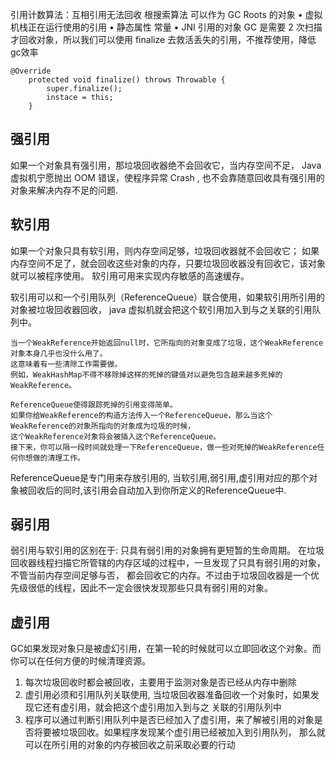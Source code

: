 引用计数算法：互相引用无法回收
根搜索算法
可以作为 GC Roots 的对象
• 虚拟机栈正在运行使用的引用
• 静态属性 常量
• JNI 引用的对象
GC 是需要 2 次扫描才回收对象，所以我们可以使用 finalize 去救活丢失的引用，不推荐使用，降低gc效率

```
@Override
    protected void finalize() throws Throwable {
        super.finalize();
        instace = this;
    }
```

## 强引用

如果一个对象具有强引用，那垃圾回收器绝不会回收它，当内存空间不足， Java 虚拟机宁愿抛出 OOM 错误，使程序异常 Crash ,
也不会靠随意回收具有强引用的对象来解决内存不足的问题.

## 软引用

如果一个对象只具有软引用，则内存空间足够，垃圾回收器就不会回收它；
如果内存空间不足了，就会回收这些对象的内存，只要垃圾回收器没有回收它，该对象就可以被程序使用。
软引用可用来实现内存敏感的高速缓存。

软引用可以和一个引用队列（ReferenceQueue）联合使用，如果软引用所引用的对象被垃圾回收器回收，
java 虚拟机就会把这个软引用加入到与之关联的引用队列中。

```
当一个WeakReference开始返回null时，它所指向的对象变成了垃圾，这个WeakReference对象本身几乎也没什么用了。
这意味着有一些清除工作需要做。
例如，WeakHashMap不得不移除掉这样的死掉的键值对以避免包含越来越多死掉的WeakReference。

ReferenceQueue使得跟踪死掉的引用变得简单。
如果你给WeakReference的构造方法传入一个ReferenceQueue，那么当这个WeakReference的对象所指向的对象成为垃圾的时候，
这个WeakReference对象将会被插入这个ReferenceQueue。
接下来，你可以隔一段时间就处理一下ReferenceQueue，做一些对死掉的WeakReference任何你想做的清理工作。
```

ReferenceQueue是专门用来存放引用的, 当软引用,弱引用,虚引用对应的那个对象被回收后的同时,该引用会自动加入到你所定义的ReferenceQueue中.

## 弱引用

弱引用与软引用的区别在于: 只具有弱引用的对象拥有更短暂的生命周期。
在垃圾回收器线程扫描它所管辖的内存区域的过程中，一旦发现了只具有弱引用的对象，不管当前内存空间足够与否，
都会回收它的内存。不过由于垃圾回收器是一个优先级很低的线程，因此不一定会很快发现那些只具有弱引用的对象。

## 虚引用

GC如果发现对象只是被虚幻引用，在第一轮的时候就可以立即回收这个对象。而你可以在任何方便的时候清理资源。

1. 每次垃圾回收时都会被回收，主要用于监测对象是否已经从内存中删除
2. 虚引用必须和引用队列关联使用, 当垃圾回收器准备回收一个对象时，如果发现它还有虚引用，就会把这个虚引用加入到与之 关联的引用队列中
3. 程序可以通过判断引用队列中是否已经加入了虚引用，来了解被引用的对象是否将要被垃圾回收。如果程序发现某个虚引用已经被加入到引用队列，
那么就可以在所引用的对象的内存被回收之前采取必要的行动
